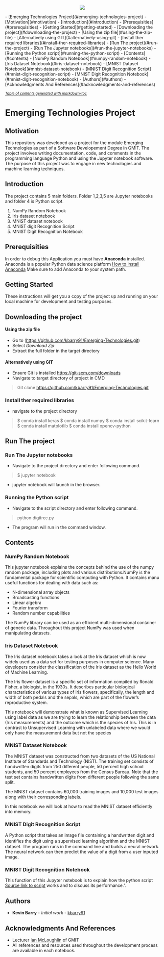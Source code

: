 <p align="center">
  <img src = "https://i.imgur.com/wsqbmaa.png/">
</p>
- [Emerging Technologies Project](#emerging-technologies-project)
    - [Motivation](#motivation)
    - [Introduction](#introduction)
    - [Prerequisities](#prerequisities)
    - [Getting Started](#getting-started)
    - [Downloading the project](#downloading-the-project)
            - [Using the zip file](#using-the-zip-file)
            - [Alternatively using GIT](#alternatively-using-git)
        - [Install ther required libraries](#install-ther-required-libraries)
    - [Run The project](#run-the-project)
        - [Run The Jupyter notebooks](#run-the-jupyter-notebooks)
        - [Running the Python script](#running-the-python-script)
    - [Contents](#contents)
        - [NumPy Random Notebook](#numpy-random-notebook)
        - [Iris Dataset Notebook](#iris-dataset-notebook)
        - [MNIST Dataset Notebook](#mnist-dataset-notebook)
        - [MNIST Digit Recognition Script](#mnist-digit-recognition-script)
        - [MNIST Digit Recognition Notebook](#mnist-digit-recognition-notebook)
    - [Authors](#authors)
    - [Acknowledgments And References](#acknowledgments-and-references)

<small><i><a href='http://ecotrust-canada.github.io/markdown-toc/'>Table of contents generated with markdown-toc</a></i></small>


# Emerging Technologies Project
## Motivation

This repository was developed as a project for the module Emerging Technologies as part of a Software Developement Degree in GMIT. The project involves writing documentation, code, and comments in the programming language Python and using the Jupyter notebook software. The purpose of this project was to engage in new technologies and machine learning techniques.


## Introduction
The project contains 5 main folders. Folder 1,2,3,5 are Jupyter notebooks and folder 4 is Python script.
1. NumPy Random Notebook
2. Iris dataset notebook
3. MNIST dataset notebook
4. MNIST digit Recognition Script
5. MNIST Digit Recognition Notebook


## Prerequisities
In order to debug this Application you must have **Anaconda** installed. Anaconda is a popular Python data science platform
[How to install Anaconda](https://conda.io/docs/user-guide/install/windows.html) Make sure to add Anaconda to your system path.

## Getting Started

These instructions will get you a copy of the project up and running on your local machine for development and testing purposes.

## Downloading the project

#### Using the zip file
- Go to (https://github.com/kbarry91/Emerging-Technologies.git)
- Select *Download Zip*
- Extract the full folder in the target directory

#### Alternatively using GIT
- Ensure Git is installed https://git-scm.com/downloads
- Navigate to target directory of project in CMD
>Git clone https://github.com/kbarry91/Emerging-Technologies.git

### Install ther required libraries 
- navigate to the project directory
> $ conda install keras
> $ conda install numpy
> $ conda install scikit-learn
> $ conda install matplotlib 
> $ conda install opencv-python

## Run The project

### Run The Jupyter notebooks
- Navigate to the project directory and enter following command.
> $ jupyter notebook
- jupyter notebook will launch in the browser.
  
### Running the Python script
- Navigate to the script directory and enter following command.
> python digitrec.py  
- The program will run in the command window.

## Contents
### NumPy Random Notebook
This jupyter notebook explains the concepts behind the use of the numpy random package, including plots and various distributions.NumPy is the fundamental package for scientific computing with Python. It contains manu useful functions for dealing with data such as:
- N-dimensional array objects
- Broadcasting functions
- Linear algebra
- Fourier transform
- Random number capabilities
  
The NumPy library can be used as an efficient multi-dimensional container of generic data. Throughout this project NumPy was used when manipulating datasets.

### Iris Dataset Notebook
The Iris dataset notebook takes a look at the Iris dataset which is now widely used as a data set for testing purposes in computer science. Many developers consider the classification of the iris dataset as the Hello World of Machine Learning.

The Iris flower dataset is a specific set of information compiled by Ronald Fisher, a biologist, in the 1930s. It describes particular biological characteristics of various types of Iris flowers, specifically, the length and width of both pedals and the sepals, which are part of the flower’s reproductive system.

This notebook will demonstrate what is known as Supervised Learning using label data as we are trying to learn the relationship between the data (Iris measurements) and the outcome which is the species of Iris. This is in contrast to Unsupervised Learning with unlabeled data where we would only have the measurement data but not the species

### MNIST Dataset Notebook
The MNIST dataset was constructed from two datasets of the US National Institute of Standards and Technology (NIST). The training set consists of handwritten digits from 250 different people, 50 percent high school students, and 50 percent employees from the Census Bureau. Note that the test set contains handwritten digits from different people following the same split.

The MNIST dataset contains 60,000 training images and 10,000 test images along with their corresponding labels.

In this notebook we will look at how to read the MNIST dataset efficiently into memory.

### MNIST Digit Recognition Script
A Python script that takes an image ﬁle containing a handwritten digit and identiﬁes the digit using a supervised learning algorithm and the MNIST dataset. The program runs in the command line and builds a neural network. The neural network can then predict the value of a digit from a user inputed image.

### MNIST Digit Recognition Notebook
This function of this Jupyter notebook is to explain how the python script [Source link to script](https://github.com/kbarry91/Emerging-Technologies/tree/master/4-MNIST%20Digit%20Recognition%20Script) works and to discuss its performance.".

## Authors
* **Kevin Barry** - *Initial work* - [kbarry91](https://github.com/kbarry91)

## Acknowledgments And References
* Lecturer [Ian McLoughlin](https://github.com/ianmcloughlin/) of GMIT 
* All references and resources used throughout the development process are available in each notebook.
